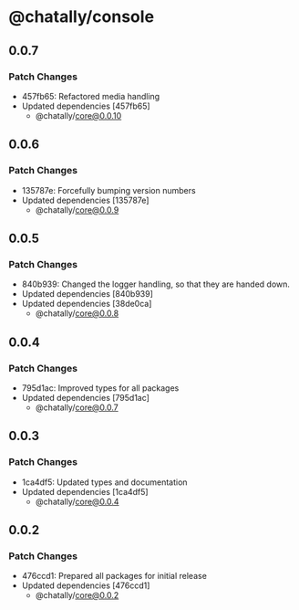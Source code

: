 # @chatally/console

## 0.0.7

### Patch Changes

- 457fb65: Refactored media handling
- Updated dependencies [457fb65]
  - @chatally/core@0.0.10

## 0.0.6

### Patch Changes

- 135787e: Forcefully bumping version numbers
- Updated dependencies [135787e]
  - @chatally/core@0.0.9

## 0.0.5

### Patch Changes

- 840b939: Changed the logger handling, so that they are handed down.
- Updated dependencies [840b939]
- Updated dependencies [38de0ca]
  - @chatally/core@0.0.8

## 0.0.4

### Patch Changes

- 795d1ac: Improved types for all packages
- Updated dependencies [795d1ac]
  - @chatally/core@0.0.7

## 0.0.3

### Patch Changes

- 1ca4df5: Updated types and documentation
- Updated dependencies [1ca4df5]
  - @chatally/core@0.0.4

## 0.0.2

### Patch Changes

- 476ccd1: Prepared all packages for initial release
- Updated dependencies [476ccd1]
  - @chatally/core@0.0.2
